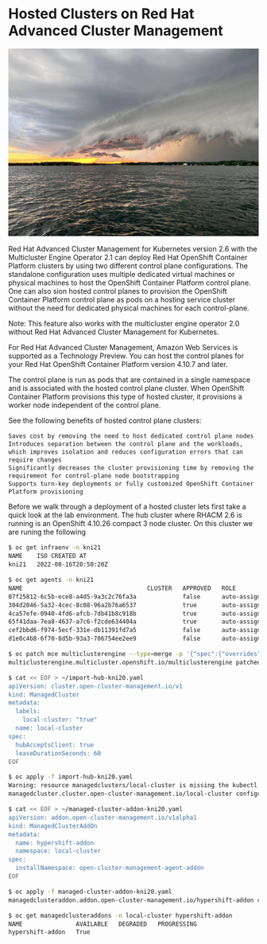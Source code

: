 # **Hosted Clusters on Red Hat Advanced Cluster Management**

<img src="hypershift.jpg" style="width: 1000px;" border=0/>

 Red Hat Advanced Cluster Management for Kubernetes version 2.6 with the Multicluster Engine Operator 2.1 can deploy Red Hat OpenShift Container Platform clusters by using two different control plane configurations. The standalone configuration uses multiple dedicated virtual machines or physical machines to host the OpenShift Container Platform control plane.  One can also sion hosted control planes to provision the OpenShift Container Platform control plane as pods on a hosting service cluster without the need for dedicated physical machines for each control-plane.

Note: This feature also works with the multicluster engine operator 2.0 without Red Hat Advanced Cluster Management for Kubernetes.

For Red Hat Advanced Cluster Management, Amazon Web Services is supported as a Technology Preview. You can host the control planes for your Red Hat OpenShift Container Platform version 4.10.7 and later.

The control plane is run as pods that are contained in a single namespace and is associated with the hosted control plane cluster. When OpenShift Container Platform provisions this type of hosted cluster, it provisions a worker node independent of the control plane.

See the following benefits of hosted control plane clusters:

    Saves cost by removing the need to host dedicated control plane nodes
    Introduces separation between the control plane and the workloads, which improves isolation and reduces configuration errors that can require changes
    Significantly decreases the cluster provisioning time by removing the requirement for control-plane node bootstrapping
    Supports turn-key deployments or fully customized OpenShift Container Platform provisioning    





Before we walk through a deployment of a hosted cluster lets first take a quick look at the lab environment.   The hub cluster where RHACM 2.6 is running is an OpenShift 4.10.26 compact 3 node cluster.  On this cluster we are runing the following

~~~bash
$ oc get infraenv -n kni21
NAME    ISO CREATED AT
kni21   2022-08-16T20:50:20Z
~~~

~~~bash
$ oc get agents -n kni21
NAME                                   CLUSTER   APPROVED   ROLE          STAGE
07f25812-6c5b-ece8-a4d5-9a3c2c76fa3a             false      auto-assign   
304d2046-5a32-4cec-8c08-96a2b76a6537             true       auto-assign   
4ca57efe-0940-4fd6-afcb-7db41b8c918b             true       auto-assign   
65f41daa-7ea8-4637-a7c6-f2cde634404a             true       auto-assign   
cef2bbd6-f974-5ecf-331e-db11391fd7a5             false      auto-assign   
d1e0c4b8-6f70-8d5b-93a3-706754ee2ee9             false      auto-assign   
~~~



~~~bash
$ oc patch mce multiclusterengine --type=merge -p '{"spec":{"overrides":{"components":[{"name":"hypershift-preview","enabled": true}]}}}'
multiclusterengine.multicluster.openshift.io/multiclusterengine patched
~~~

~~~bash
$ cat << EOF > ~/import-hub-kni20.yaml
apiVersion: cluster.open-cluster-management.io/v1
kind: ManagedCluster
metadata:
  labels:
    local-cluster: "true"
  name: local-cluster
spec:
  hubAcceptsClient: true
  leaseDurationSeconds: 60
EOF
~~~

~~~bash
$ oc apply -f import-hub-kni20.yaml 
Warning: resource managedclusters/local-cluster is missing the kubectl.kubernetes.io/last-applied-configuration annotation which is required by oc apply. oc apply should only be used on resources created declaratively by either oc create --save-config or oc apply. The missing annotation will be patched automatically.
managedcluster.cluster.open-cluster-management.io/local-cluster configured
~~~

~~~bash
$ cat << EOF > ~/managed-cluster-addon-kni20.yaml
apiVersion: addon.open-cluster-management.io/v1alpha1
kind: ManagedClusterAddOn
metadata:
  name: hypershift-addon
  namespace: local-cluster
spec:
  installNamespace: open-cluster-management-agent-addon
EOF
~~~

~~~bash
$ oc apply -f managed-cluster-addon-kni20.yaml
managedclusteraddon.addon.open-cluster-management.io/hypershift-addon created
~~~

~~~bash
$ oc get managedclusteraddons -n local-cluster hypershift-addon
NAME               AVAILABLE   DEGRADED   PROGRESSING
hypershift-addon   True 
~~~

~~~bash

~~~
